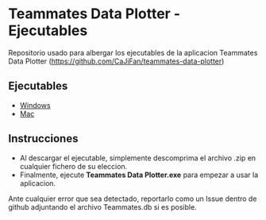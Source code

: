 # Teammates Data Plotter - Ejecutables
Repositorio usado para albergar los ejecutables de la aplicacion Teammates Data Plotter (https://github.com/CaJiFan/teammates-data-plotter)

## Ejecutables
* [Windows](https://github.com/AIToala/teammates-data-plotter-executables/raw/main/Teammates%20Data%20Plotter-ejecutableWin.zip)
* [Mac](https://drive.google.com/drive/folders/1-WF-YpEa9IBF0NYbqKu0FkSskHrQNVLO?usp=sharing)

## Instrucciones
* Al descargar el ejecutable, simplemente descomprima el archivo .zip en cualquier fichero de su eleccion.
* Finalmente, ejecute <b>Teammates Data Plotter.exe</b> para empezar a usar la aplicacion.

Ante cualquier error que sea detectado, reportarlo como un Issue dentro de github adjuntando el archivo Teammates.db si es posible.
